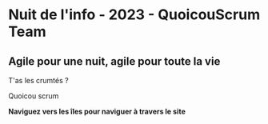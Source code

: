 # Nuit de l'info - 2023 - QuoicouScrum Team

## Agile pour une nuit, agile pour toute la vie

T'as les crumtés ? 

Quoicou scrum

**Naviguez vers les îles pour naviguer à travers le site**